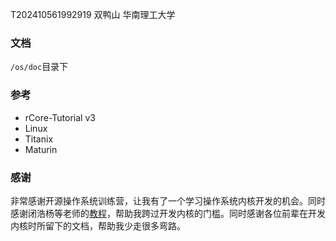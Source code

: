 T202410561992919 双鸭山 华南理工大学

### 文档

`/os/doc`目录下

### 参考

+ rCore-Tutorial v3
+ Linux
+ Titanix
+ Maturin

### 感谢

非常感谢开源操作系统训练营，让我有了一个学习操作系统内核开发的机会。同时感谢闭浩杨等老师的[教程](https://scpointer.github.io/rcore2oscomp/)，帮助我跨过开发内核的门槛。同时感谢各位前辈在开发内核时所留下的文档，帮助我少走很多弯路。